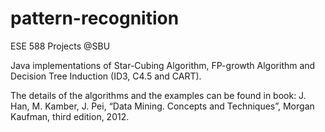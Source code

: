 # pattern-recognition
ESE 588 Projects @SBU

Java implementations of Star-Cubing Algorithm, FP-growth Algorithm and Decision Tree Induction (ID3, C4.5 and CART).

The details of the algorithms and the examples can be found in book:
J. Han, M. Kamber, J. Pei, “Data Mining. Concepts and Techniques”, Morgan Kaufman, third edition, 2012.
